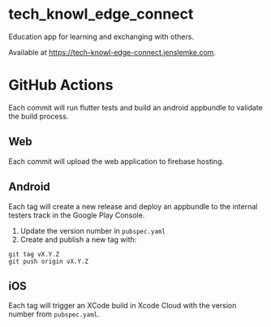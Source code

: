 # tech_knowl_edge_connect

Education app for learning and exchanging with others.

Available at https://tech-knowl-edge-connect.jenslemke.com.

# GitHub Actions

Each commit will run flutter tests and build an android appbundle to validate the build process.

## Web

Each commit will upload the web application to firebase hosting.

## Android

Each tag will create a new release and deploy an appbundle to the internal testers track in the Google Play Console.

1. Update the version number in `pubspec.yaml`
2. Create and publish a new tag with:

```
git tag vX.Y.Z
git push origin vX.Y.Z
```

## iOS

Each tag will trigger an XCode build in Xcode Cloud with the version number from `pubspec.yaml`.
